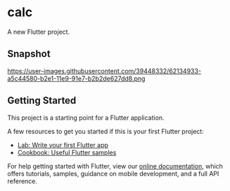 # calc

A new Flutter project.

## Snapshot

https://user-images.githubusercontent.com/39448332/62134933-a5c44580-b2e1-11e9-91e7-b2b2de627dd8.png

## Getting Started

This project is a starting point for a Flutter application.

A few resources to get you started if this is your first Flutter project:

- [Lab: Write your first Flutter app](https://flutter.dev/docs/get-started/codelab)
- [Cookbook: Useful Flutter samples](https://flutter.dev/docs/cookbook)

For help getting started with Flutter, view our
[online documentation](https://flutter.dev/docs), which offers tutorials,
samples, guidance on mobile development, and a full API reference.
